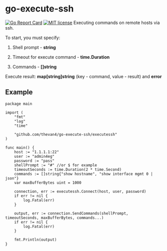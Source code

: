 # go-execute-ssh

[![Go Report Card](https://goreportcard.com/badge/github.com/thevan4/go-execute-ssh)](https://goreportcard.com/report/github.com/thevan4/go-execute-ssh) [![MIT license](https://img.shields.io/badge/license-MIT-brightgreen.svg)](https://opensource.org/licenses/MIT)
Executing commands on remote hosts via ssh.

To start, you must specify:

1. Shell prompt - **string**

2. Timeout for execute command - **time.Duration**

3. Commands - **[]string**

Execute result: **map[string]string** (key - command, value - result) and **error**

## Example

```golang
package main

import (
    "fmt"
    "log"
    "time"

    "github.com/thevan4/go-execute-ssh/executessh"
)

func main() {
    host := "1.1.1.1:22"
    user := "admin4eg"
    password := "pass"
    shellPrompt := "#" //or $ for example
    timeoutSeconds := time.Duration(2 * time.Second)
    commands := []string{"show hostname", "show interface mgmt 0 | json"}
    var maxBufferBytes uint = 1000

    connection, err := executessh.Connect(host, user, password)
    if err != nil {
        log.Fatal(err)
    }

    output, err := connection.SendCommands(shellPrompt, timeoutSeconds, maxBufferBytes, commands...)
    if err != nil {
        log.Fatal(err)
    }

    fmt.Println(output)
}
```
